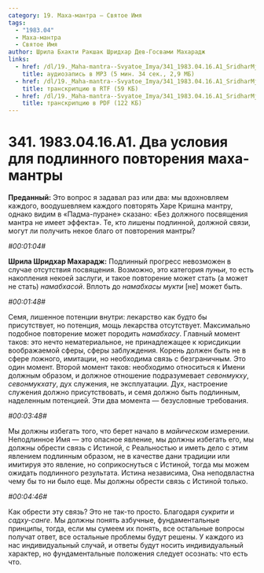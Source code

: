 ```yaml
---
category: 19. Маха-мантра — Святое Имя
tags:
  - "1983.04"
  - Маха-мантра
  - Святое Имя
author: Шрила Бхакти Ракшак Шридхар Дев-Госвами Махарадж
links:
  - href: /dl/19._Maha-mantra--Svyatoe_Imya/341_1983.04.16.A1_SridharMj_Dva_usloviya_dlya_podlinnogo_povtoreniya_maha-mantry.mp3
    title: аудиозапись в MP3 (5 мин. 34 сек., 2,9 МБ)
  - href: /dl/19._Maha-mantra--Svyatoe_Imya/341_1983.04.16.A1_SridharMj_Dva_usloviya_dlya_podlinnogo_povtoreniya_maha-mantry.rtf
    title: транскрипцию в RTF (59 КБ)
  - href: /dl/19._Maha-mantra--Svyatoe_Imya/341_1983.04.16.A1_SridharMj_Dva_usloviya_dlya_podlinnogo_povtoreniya_maha-mantry.pdf
    title: транскрипцию в PDF (122 КБ)
---
```


# 341. 1983.04.16.A1. Два условия для подлинного повторения маха-мантры

**Преданный:** Это вопрос я задавал раз или два: мы вдохновляем каждого, воодушевляем каждого повторять Харе Кришна мантру, однако видим в «Падма-пуране» сказано: «Без должного посвящения мантра не имеет эффекта». Те, кто лишены подлинной, должной связи, могут ли получить некое благо от повторения мантры?

*#00:01:04#*

**Шрила Шридхар Махарадж:** Подлинный прогресс невозможен в случае отсутствия посвящения. Возможно, это категория *пуньи*, то есть накопления некоей заслуги, и такое повторение может стать (а может не стать) *намабхасой*. Вплоть до *намабхасы* *мукти* [не] может быть.

*#00:01:48#*

Семя, лишенное потенции внутри: лекарство как будто бы присутствует, но потенция, мощь лекарства отсутствует. Максимально подобное повторение может породить *намабхасу*. Главный момент таков: это нечто нематериальное, не принадлежащее к юрисдикции воображаемой сферы, сферы заблуждения. Корень должен быть не в сфере ложного, имитации, но необходима связь с безграничным. Это один момент. Второй момент таков: необходимо относиться к Имени должным образом, и должное отношение подразумевает *севонмукху*, *севонмукхату*, дух служения, не эксплуатации. Дух, настроение служения должно присутствовать, и семя должно быть подлинным, наделенным потенцией. Эти два момента — безусловные требования.

*#00:03:48#*

Мы должны избегать того, что берет начало в *майическом* измерении. Неподлинное Имя — это опасное явление, мы должны избегать его, мы должны обрести связь с Истиной, с Реальностью и иметь дело с этим явлением подлинным образом, не в качестве дани традиции или имитируя это явление, но соприкоснуться с Истиной, тогда мы можем ожидать подлинного результата. Истина независима, Она неподвластна чему бы то ни было еще. Мы должны обрести связь с Истиной только.

*#00:04:46#*

Как обрести эту связь? Это не так-то просто. Благодаря *сукрити* и *садху-санге*. Мы должны понять азбучные, фундаментальные принципы, тогда, если мы сумеем их понять, все остальные вопросы получат ответ, все остальные проблемы будут решены. У каждого из нас индивидуальный случай, и ответы будут носить индивидуальный характер, но фундаментальные положения следует осознать: что есть что.

